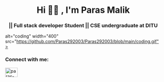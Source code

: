 <h1 align="center">Hi 👋🏻 , I'm Paras Malik</h1>
<h3 align="center">|| Full stack developer Student || CSE undergraduate at DITU</h3>

<img align="right">alt="coding" width="400" src="https://github.com/Paras292003/Paras292003/blob/main/coding.gif">

<h3 align="left">Connect with me:</h3>
<p align="left">
<a href="https://linkedin.com/in/paras-malik-7a4a98202/" target="blank"><img align="center" src="https://raw.githubusercontent.com/rahuldkjain/github-profile-readme-generator/master/src/images/icons/Social/linked-in-alt.svg" alt="paras-malik-7a4a98202/" height="30" width="40" /></a>
</p>
